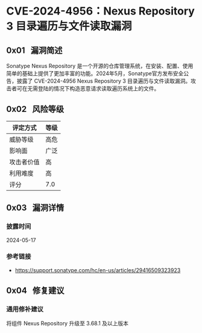 # CVE-2024-4956：Nexus Repository 3 目录遍历与文件读取漏洞

## 0x01   漏洞简述

Sonatype Nexus Repository 是一个开源的仓库管理系统，在安装、配置、使用简单的基础上提供了更加丰富的功能。2024年5月，Sonatype官方发布安全公告，披露了 CVE-2024-4956 Nexus Repository 3 目录遍历与文件读取漏洞。攻击者可在无需登陆的情况下构造恶意请求读取遍历系统上的文件。

## 0x02   风险等级

| 评定方式  | 等级  |
| ----- | --- |
| 威胁等级  | 高危  |
| 影响面   | 广泛  |
| 攻击者价值 | 高   |
| 利用难度  | 高   |
| 评分    | 7.0 |

## 0x03   漏洞详情

### 披露时间

2024-05-17

### 参考链接

- https://support.sonatype.com/hc/en-us/articles/29416509323923

## 0x04   修复建议

### 通用修补建议

将组件 Nexus Repository 升级至 3.68.1 及以上版本
